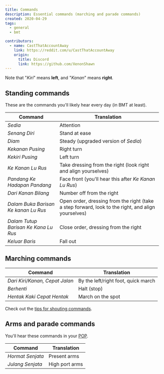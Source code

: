 ```yaml
---
title: Commands
description: Essential commands (marching and parade commands)
created: 2020-04-29
tags:
  - general
  - bmt

contributors:
  - name: CastThatAccountAway
    link: https://reddit.com/u/CastThatAccountAway
    origin:
      title: Discord
      link: https://github.com/XenonShawn
---
```


Note that "*Kiri*" means **left**, and "*Kanan*" means **right**.

## Standing commands

These are the commands you'll likely hear every day (in BMT at least).

| Command | Translation |
| -- | -- |
| *Sedia* | Attention |
| *Senang Diri* | Stand at ease |
| *Diam* | Steady (upgraded version of *Sedia*) |
| *Kekanan Pusing* | Right turn |
| *Kekiri Pusing* | Left turn |
| *Ke Kanan Lu Rus* | Take dressing from the right (look right and align yourselves) |
| *Pandang Ke Hadapan Pandang* | Face front (you'll hear this after *Ke Kanan Lu Rus*) |
| *Dari Kanan Bilang* | Number off from the right |
| *Dalam Buka Barisan Ke kanan Lu Rus* | Open order, dressing from the right (take a step forward, look to the right, and align yourselves) |
| *Dalam Tutup Barisan Ke Kana Lu Rus* | Close order, dressing from the right |
| *Keluar Baris* | Fall out |

## Marching commands

| Command | Translation |
| -- | -- |
| *Dari Kiri/Kanan, Cepat Jalan* | By the left/right foot, quick march |
| *Berhenti* | Halt (stop) |
| *Hentak Kaki Cepat Hentak* | March on the spot |

Check out the [tips for shouting commands](/basic-military-training#tips-for-shouting-commands).

## Arms and parade commands

You'll hear these commands in your [POP](/lingo).

| Command | Translation |
| -- | -- |
| *Hormat Senjata* | Present arms |
| *Julang Senjata* | High port arms |